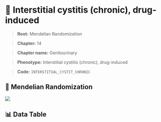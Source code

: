# 🧪 Interstitial cystitis (chronic), drug-induced

> **Root:** Mendelian Randomization

> **Chapter:** 14  

> **Chapter name:** Genitourinary

> **Phenotype:** Interstitial cystitis (chronic), drug-induced  

> **Code:** `INTERSTITIAL_CYSTIT_CHRONIC`

## 🧬 Mendelian Randomization  

<img src="/MR/Figures/Forward/INTERSTITIAL_CYSTIT_CHRONIC.png"/>

## 📊 Data Table

<CsvTableMRF src="/MR_Data/Forward/INTERSTITIAL_CYSTIT_CHRONIC.csv"/>
